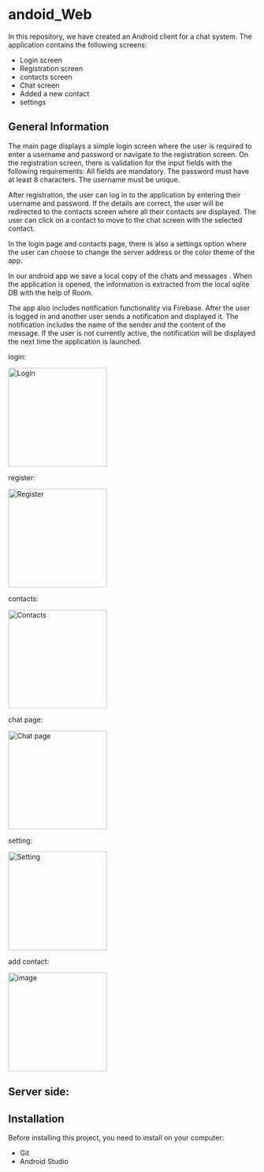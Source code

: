# andoid_Web

In this repository, we have created an Android client for a chat system. The application contains the following screens:
- Login screen
- Registration screen
- contacts screen
- Chat screen
- Added a new contact
- settings

## General Information
The main page displays a simple login screen where the user is required to enter a username and password or navigate to the registration screen.
On the registration screen, there is validation for the input fields with the following requirements:
    All fields are mandatory.
    The password must have at least 8 characters.
    The username must be unique.

After registration, the user can log in to the application by entering their username and password. If the details are correct, the user will be
redirected to the contacts screen where all their contacts are displayed. The user can click on a contact to move to the chat screen with the selected contact.

In the login page and contacts page, there is also a settings option where the user can choose to change the server address or the color theme of the app.

In our android app we save a local copy of the chats and messages .
When the application is opened, the information is extracted from the local sqlite DB with the help of
Room. 

The app also includes notification functionality via Firebase. After the user is logged in and another user sends a notification and displayed it. The notification includes the name of the sender and the content of the message.
If the user is not currently active, the notification will be displayed the next time the application is launched.

login:

<img src="https://github.com/danadanile/andoid_Web/assets/117977429/f720ca00-5dbf-46ad-932e-6b6b4c75c81b" alt="Login" width="200">

register:

<img src="https://github.com/danadanile/andoid_Web/assets/117977429/2bb48b65-e1cf-44f3-a68a-9248c772677d" alt="Register" width="200">

contacts:

<img src="https://github.com/danadanile/andoid_Web/assets/117977429/075c9cdb-c5f4-4eac-9ac2-835db38cf994" alt="Contacts" width="200">

chat page:

<img src="https://github.com/danadanile/andoid_Web/assets/117977429/7ad8809a-40b4-4d0a-9be5-5801e98d9b86" alt="Chat page" width="200">

setting:

<img src="https://github.com/danadanile/andoid_Web/assets/117977429/54dc321d-8b08-4045-957c-42a1fcef2f9a" alt="Setting" width="200">

add contact:

<img src="https://github.com/danadanile/andoid_Web/assets/117977429/46ca340b-a83c-4b7c-bd0e-4f96b7a75d4e" alt="image" width="200">





## Server side:



## Installation

Before installing this project, you need to install on your computer:

- Git
- Android Studio

